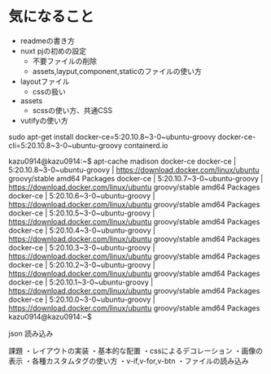 # 気になること
- readmeの書き方
- nuxt pjの初めの設定
  - 不要ファイルの削除
  - assets,layput,component,staticのファイルの使い方
- layoutファイル
  - cssの扱い
- assets
  - scssの使い方、共通CSS
 - vutifyの使い方

sudo apt-get install docker-ce=5:20.10.8~3-0~ubuntu-groovy  docker-ce-cli=5:20.10.8~3-0~ubuntu-groovy  containerd.io



kazu0914@kazu0914:~$ apt-cache madison docker-ce
 docker-ce | 5:20.10.8~3-0~ubuntu-groovy | https://download.docker.com/linux/ubuntu groovy/stable amd64 Packages
 docker-ce | 5:20.10.7~3-0~ubuntu-groovy | https://download.docker.com/linux/ubuntu groovy/stable amd64 Packages
 docker-ce | 5:20.10.6~3-0~ubuntu-groovy | https://download.docker.com/linux/ubuntu groovy/stable amd64 Packages
 docker-ce | 5:20.10.5~3-0~ubuntu-groovy | https://download.docker.com/linux/ubuntu groovy/stable amd64 Packages
 docker-ce | 5:20.10.4~3-0~ubuntu-groovy | https://download.docker.com/linux/ubuntu groovy/stable amd64 Packages
 docker-ce | 5:20.10.3~3-0~ubuntu-groovy | https://download.docker.com/linux/ubuntu groovy/stable amd64 Packages
 docker-ce | 5:20.10.2~3-0~ubuntu-groovy | https://download.docker.com/linux/ubuntu groovy/stable amd64 Packages
 docker-ce | 5:20.10.1~3-0~ubuntu-groovy | https://download.docker.com/linux/ubuntu groovy/stable amd64 Packages
 docker-ce | 5:20.10.0~3-0~ubuntu-groovy | https://download.docker.com/linux/ubuntu groovy/stable amd64 Packages
kazu0914@kazu0914:~$ 


json 読み込み


課題
・レイアウトの実装
  ・基本的な配置
  ・cssによるデコレーション
・画像の表示
・各種カスタムタグの使い方
  ・v-if,v-for,v-btn
・ファイルの読み込み
